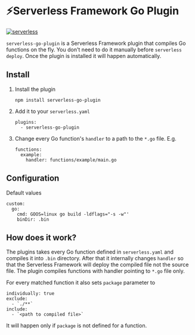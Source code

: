 # ⚡️Serverless Framework Go Plugin

[![serverless](http://public.serverless.com/badges/v3.svg)](http://www.serverless.com)

`serverless-go-plugin` is a Serverless Framework plugin that compiles Go functions on the fly. You don't need to do it manually before `serverless deploy`. Once the plugin is installed it will happen automatically.

## Install


1. Install the plugin

    ```
    npm install serverless-go-plugin
    ```

1. Add it to your `serverless.yaml`

    ```
    plugins:
      - serverless-go-plugin
    ```

1. Change every Go function's `handler` to a path to the `*.go` file. E.g.

    ```
    functions:
      example:
        handler: functions/example/main.go
    ```

## Configuration

Default values

```
custom:
  go:
    cmd: GOOS=linux go build -ldflags="-s -w"'
    binDir: .bin
```

## How does it work?

The plugins takes every Go function defined in `serverless.yaml` and compiles it into `.bin` directory. After that it internally changes `handler` so that the Serverless Framework will deploy the compiled file not the source file. The plugin compiles functions with handler pointing to `*.go` file only.

For every matched function it also sets `package` parameter to

```
individually: true
exclude:
  - `./**`
include:
  - `<path to compiled file>`
```
It will happen only if `package` is not defined for a function.